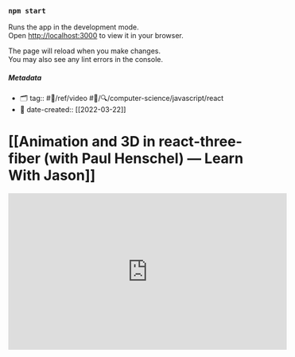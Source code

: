 ### `npm start`

Runs the app in the development mode.\
Open [http://localhost:3000](http://localhost:3000) to view it in your browser.

The page will reload when you make changes.\
You may also see any lint errors in the console.

##### _Metadata_

- 🗂 tag:: #📝/ref/video #📝/🔍/computer-science/javascript/react
- 📅 date-created:: [[2022-03-22]]

# [[Animation and 3D in react-three-fiber (with Paul Henschel) — Learn With Jason]]

<iframe width="560" height="315" src="https://www.youtube.com/embed/1rP3nNY2hTo" title="YouTube video player" frameborder="0" allow="accelerometer; autoplay; clipboard-write; encrypted-media; gyroscope; picture-in-picture" allowfullscreen></iframe>
